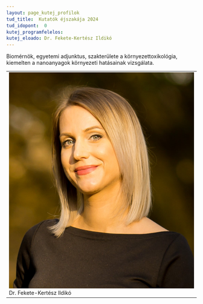 ```yaml
---
layout: page_kutej_profilok
tud_title:  Kutatók éjszakája 2024
tud_idopont:  0
kutej_programfelelos: 
kutej_eloado: Dr. Fekete-Kertész Ildikó
---
```


Biomérnök, egyetemi adjunktus, szakterülete a környezettoxikológia, kiemelten a nanoanyagok környezeti hatásainak vizsgálata.

<table class="picture">
<tr>
<td>

<div class="gallery">
    <img src="images/fekete_kertesz_ildiko.jpg" max-width="250" max-height="200">
  <div class="desc">Dr. Fekete-Kertész Ildikó</div>
</div>

</td>
</tr>
</table>
